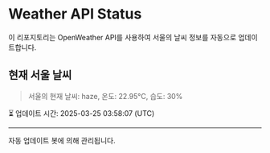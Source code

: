
# Weather API Status

이 리포지토리는 OpenWeather API를 사용하여 서울의 날씨 정보를 자동으로 업데이트합니다.

## 현재 서울 날씨
> 서울의 현재 날씨: haze, 온도: 22.95°C, 습도: 30%

⏳ 업데이트 시간: 2025-03-25 03:58:07 (UTC)

---
자동 업데이트 봇에 의해 관리됩니다.
